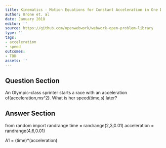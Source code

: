 ```yaml
---
title: Kinematics - Motion Equations for Constant Acceleration in One Dimension
author: Urone et. al
date: January 2018
editor: ''
source: https://github.com/openwebwork/webwork-open-problem-library
type: ''
tags:
- acceleration
- speed
outcomes:
- TBD
assets: ''
---
```


## Question Section 

An Olympic-class sprinter starts a race with an acceleration of(acceleration,ms^2). What is her speed(time,s) later?


## Answer Section

from random import randrange
time = randrange(2,3,0.01)
acceleration = randrange(4,6,0.01)

A1 = (time)*(acceleration)